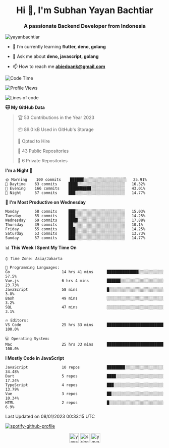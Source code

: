 <h1 align="center">Hi 👋, I'm Subhan Yayan Bachtiar</h1>
<h3 align="center">A passionate Backend Developer from Indonesia</h3>

<p align="left"> <img src="https://komarev.com/ghpvc/?username=yayanbachtiar" alt="yayanbachtiar" /> </p>

- 🌱 I’m currently learning **flutter, deno, golang**

- 💬 Ask me about **deno, javascript, golang**

- 📫 How to reach me **abiedoank@gmail.com**

<!--START_SECTION:waka-->
![Code Time](http://img.shields.io/badge/Code%20Time-5%2C237%20hrs%2047%20mins-blue)

![Profile Views](http://img.shields.io/badge/Profile%20Views-0-blue)

![Lines of code](https://img.shields.io/badge/From%20Hello%20World%20I%27ve%20Written-1%20Million%20lines%20of%20code-blue)

**🐱 My GitHub Data** 

> 🏆 53 Contributions in the Year 2023
 > 
> 📦 89.0 kB Used in GitHub's Storage 
 > 
> 💼 Opted to Hire
 > 
> 📜 43 Public Repositories 
 > 
> 🔑 6 Private Repositories  
 > 
**I'm a Night 🦉** 

```text
🌞 Morning    100 commits    ██████░░░░░░░░░░░░░░░░░░░   25.91% 
🌆 Daytime    63 commits     ████░░░░░░░░░░░░░░░░░░░░░   16.32% 
🌃 Evening    166 commits    ██████████░░░░░░░░░░░░░░░   43.01% 
🌙 Night      57 commits     ███░░░░░░░░░░░░░░░░░░░░░░   14.77%

```
📅 **I'm Most Productive on Wednesday** 

```text
Monday       58 commits     ███░░░░░░░░░░░░░░░░░░░░░░   15.03% 
Tuesday      55 commits     ███░░░░░░░░░░░░░░░░░░░░░░   14.25% 
Wednesday    69 commits     ████░░░░░░░░░░░░░░░░░░░░░   17.88% 
Thursday     39 commits     ██░░░░░░░░░░░░░░░░░░░░░░░   10.1% 
Friday       55 commits     ███░░░░░░░░░░░░░░░░░░░░░░   14.25% 
Saturday     53 commits     ███░░░░░░░░░░░░░░░░░░░░░░   13.73% 
Sunday       57 commits     ███░░░░░░░░░░░░░░░░░░░░░░   14.77%

```


📊 **This Week I Spent My Time On** 

```text
⌚︎ Time Zone: Asia/Jakarta

💬 Programming Languages: 
Go                       14 hrs 41 mins      ██████████████░░░░░░░░░░░   57.5% 
Vue.js                   6 hrs 4 mins        ██████░░░░░░░░░░░░░░░░░░░   23.73% 
JavaScript               58 mins             █░░░░░░░░░░░░░░░░░░░░░░░░   3.8% 
Bash                     49 mins             ░░░░░░░░░░░░░░░░░░░░░░░░░   3.2% 
SQL                      47 mins             ░░░░░░░░░░░░░░░░░░░░░░░░░   3.1%

🔥 Editors: 
VS Code                  25 hrs 33 mins      █████████████████████████   100.0%

💻 Operating System: 
Mac                      25 hrs 33 mins      █████████████████████████   100.0%

```

**I Mostly Code in JavaScript** 

```text
JavaScript               10 repos            ████████░░░░░░░░░░░░░░░░░   34.48% 
Dart                     5 repos             ████░░░░░░░░░░░░░░░░░░░░░   17.24% 
TypeScript               4 repos             ███░░░░░░░░░░░░░░░░░░░░░░   13.79% 
Vue                      3 repos             ██░░░░░░░░░░░░░░░░░░░░░░░   10.34% 
HTML                     2 repos             █░░░░░░░░░░░░░░░░░░░░░░░░   6.9%

```



 Last Updated on 08/01/2023 00:33:15 UTC
<!--END_SECTION:waka-->

[![spotify-github-profile](https://spotify-github-profile.vercel.app/api/view?uid=31qtu2k4v3mbxp7clcmm6imuqq6e&cover_image=true&theme=default&show_offline=false&bar_color=53b14f&bar_color_cover=true)](https://github.com/kittinan/spotify-github-profile)


<p align="center">
<a href="https://dev.to/yayanbachtiar" target="blank"><img align="center" src="https://cdn.jsdelivr.net/npm/simple-icons@3.0.1/icons/dev-dot-to.svg" alt="yayanbachtiar" height="30" width="30" /></a>
<a href="https://linkedin.com/in/subchanyayanbachtiar" target="blank"><img align="center" src="https://cdn.jsdelivr.net/npm/simple-icons@3.0.1/icons/linkedin.svg" alt="subchanyayanbachtiar" height="30" width="30" /></a>
<a href="https://codesandbox.com/yayanbachtiar" target="blank"><img align="center" src="https://cdn.jsdelivr.net/npm/simple-icons@3.0.1/icons/codesandbox.svg" alt="yayanbachtiar" height="30" width="30" /></a>
</p>

